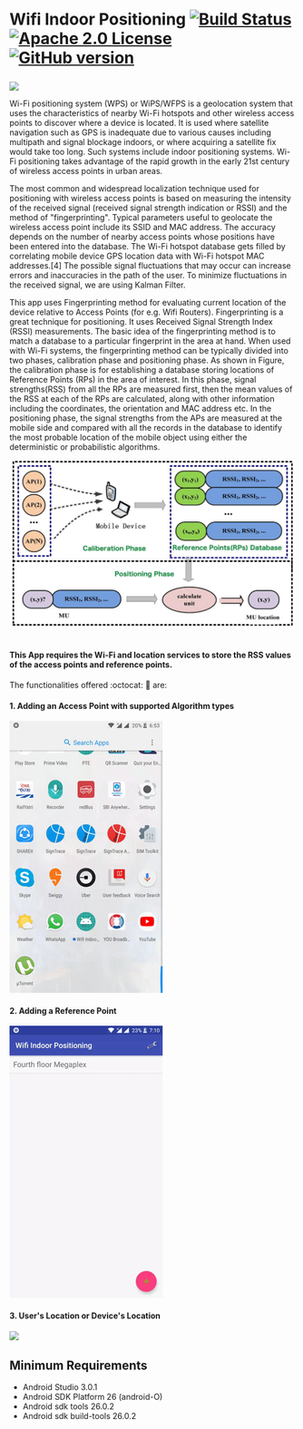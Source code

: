 # Wifi Indoor Positioning [![Build Status](https://travis-ci.org/sankalpchauhan-me/IndoorPositioning.svg?branch=master)](https://travis-ci.org/sankalpchauhan-me/IndoorPositioning) [![Apache 2.0 License](https://img.shields.io/badge/license-Apache%202.0-blue.svg?style=flat)](http://www.apache.org/licenses/LICENSE-2.0.html) [![GitHub version](https://badge.fury.io/gh/sankalpchauhan-me%2FIndoorPositioning.svg)](https://badge.fury.io/gh/sankalpchauhan-me%2FWifiIndoorPositioning)

<img src="https://slideplayer.com/slide/4835959/15/images/2/Indoor+WiFi-based+Localization.jpg" align="middle" />&nbsp;

Wi-Fi positioning system (WPS) or WiPS/WFPS is a geolocation system that uses the characteristics of nearby Wi-Fi hotspots and other wireless access points to discover where a device is located. It is used where satellite navigation such as GPS is inadequate due to various causes including multipath and signal blockage indoors, or where acquiring a satellite fix would take too long. Such systems include indoor positioning systems. Wi-Fi positioning takes advantage of the rapid growth in the early 21st century of wireless access points in urban areas.

The most common and widespread localization technique used for positioning with wireless access points is based on measuring the intensity of the received signal (received signal strength indication or RSSI) and the method of "fingerprinting". Typical parameters useful to geolocate the wireless access point include its SSID and MAC address. The accuracy depends on the number of nearby access points whose positions have been entered into the database. The Wi-Fi hotspot database gets filled by correlating mobile device GPS location data with Wi-Fi hotspot MAC addresses.[4] The possible signal fluctuations that may occur can increase errors and inaccuracies in the path of the user. To minimize fluctuations in the received signal, we are using Kalman Filter.

This app uses Fingerprinting method for evaluating current location of the device relative to Access Points (for e.g. Wifi Routers). Fingerprinting is a great technique for positioning. It uses Received Signal Strength Index (RSSI) measurements. The basic idea of the fingerprinting method is to match a database to a particular fingerprint in the area at hand. When used with Wi-Fi systems, the fingerprinting method can be typically divided into two phases, calibration phase and positioning phase. As shown in Figure, the calibration phase is for establishing a database storing locations of Reference Points (RPs) in the area of interest. In this phase, signal strengths(RSS) from all the RPs are measured first, then the mean values of the RSS at each of the RPs are calculated, along with other information including the coordinates, the orientation and MAC address etc. In the positioning phase, the signal strengths from the APs are measured at the mobile side and compared with all the records in the database to identify the most probable location of the mobile object using either the deterministic or probabilistic algorithms.

<img src="/media/details.jpg" />&nbsp;

#### This App requires the Wi-Fi and location services to store the RSS values of the access points and reference points.

The functionalities offered :octocat: :star2: are:


#### 1. Adding an Access Point with supported Algorithm types

<img src="/media/AlgoAndCreateAccessPoint.gif" />&nbsp;

#### 2. Adding a Reference Point

<img src="/media/AddReferencePoint.gif" />&nbsp;

#### 3. User's Location or Device's Location

<img src="/media/WhatsApp%20Image%202019-04-14.jpg" />&nbsp;

## Minimum Requirements

 * Android Studio 3.0.1
 * Android SDK Platform 26 (android-O)
 * Android sdk tools 26.0.2
 * Android sdk build-tools 26.0.2

